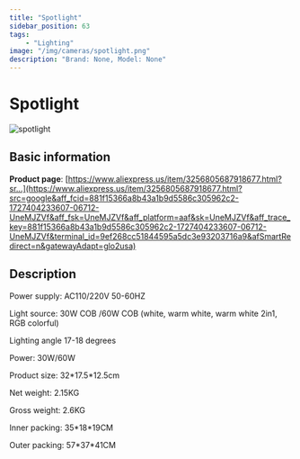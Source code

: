 ```yaml
---
title: "Spotlight"
sidebar_position: 63
tags:
    - "Lighting"
image: "/img/cameras/spotlight.png"
description: "Brand: None, Model: None"
---
```

# Spotlight

![spotlight](/img/cameras/spotlight.png)

## Basic information

**Product page**: [https://www.aliexpress.us/item/3256805687918677.html?sr...](https://www.aliexpress.us/item/3256805687918677.html?src=google&aff_fcid=881f15366a8b43a1b9d5586c305962c2-1727404233607-06712-UneMJZVf&aff_fsk=UneMJZVf&aff_platform=aaf&sk=UneMJZVf&aff_trace_key=881f15366a8b43a1b9d5586c305962c2-1727404233607-06712-UneMJZVf&terminal_id=9ef268cc51844595a5dc3e93203716a9&afSmartRedirect=n&gatewayAdapt=glo2usa)

## Description

Power supply: AC110/220V 50\-60HZ



Light source: 30W COB /60W COB \(white, warm white, warm white 2in1, RGB colorful\)



Lighting angle 17\-18 degrees



Power: 30W/60W



Product size: 32\*17\.5\*12\.5cm



Net weight: 2\.15KG



Gross weight: 2\.6KG



Inner packing: 35\*18\*19CM



Outer packing: 57\*37\*41CM

